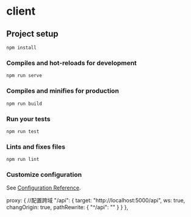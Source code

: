 # client

## Project setup

```
npm install
```

### Compiles and hot-reloads for development

```
npm run serve
```

### Compiles and minifies for production

```
npm run build
```

### Run your tests

```
npm run test
```

### Lints and fixes files

```
npm run lint
```

### Customize configuration

See [Configuration Reference](https://cli.vuejs.org/config/).

proxy: {
//配置跨域
"/api": {
target: "http://localhost:5000/api",
ws: true,
changOrigin: true,
pathRewrite: {
"^/api": ""
}
}
},
